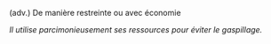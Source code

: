 (adv.) De manière restreinte ou avec économie

*Il utilise parcimonieusement ses ressources pour éviter le gaspillage.*